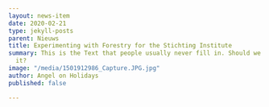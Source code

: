 ```yaml
---
layout: news-item
date: 2020-02-21
type: jekyll-posts
parent: Nieuws
title: Experimenting with Forestry for the Stichting Institute
summary: This is the Text that people usually never fill in. Should we auto generate
  it?
image: "/media/1501912986_Capture.JPG.jpg"
author: Angel on Holidays
published: false

---
```

